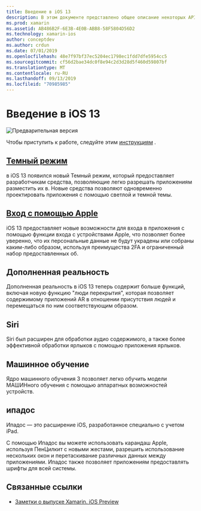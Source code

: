 ```yaml
---
title: Введение в iOS 13
description: В этом документе представлено общее описание некоторых API-интерфейсов iOS 13, для которых предварительная версия C# Xamarin предоставляет привязки.
ms.prod: xamarin
ms.assetid: AB486B2F-6E3B-4E0B-ABB8-58F5804D56D2
ms.technology: xamarin-ios
author: conceptdev
ms.author: crdun
ms.date: 07/01/2019
ms.openlocfilehash: 48e7f97bf37ec5204ec1798ec1fdd7dfe5954cc5
ms.sourcegitcommit: cf56d2bae34dc0f8e94c2d3d28d5f460d59807bf
ms.translationtype: MT
ms.contentlocale: ru-RU
ms.lasthandoff: 09/13/2019
ms.locfileid: "70985985"
---
```

# <a name="introduction-to-ios-13"></a>Введение в iOS 13

![Предварительная версия](~/media/shared/preview.png)

Чтобы приступить к работе, следуйте этим [инструкциям](~/ios/platform/ios13/get-started.md) .

## <a name="dark-modedark-modemd"></a>[Темный режим](dark-mode.md)

в iOS 13 появился новый Темный режим, который предоставляет разработчикам средства, позволяющие легко разрешать приложениям разместить их в. Новые средства позволяют одновременно проектировать приложения с помощью светлой и темной темы.

## <a name="sign-in-with-applesign-inmd"></a>[Вход с помощью Apple](sign-in.md)

iOS 13 предоставляет новые возможности для входа в приложения с помощью функции входа с устройствами Apple, что позволяет более уверенно, что их персональные данные не будут украдены или собраны каким-либо образом, используя преимущества 2FA и ограниченный набор предоставленных об.

## <a name="augmented-reality"></a>Дополненная реальность

Дополненная реальность в iOS 13 теперь содержит больше функций, включая новую функцию "люди перекрытия", которая позволяет содержимому приложений AR в отношении присутствия людей и перемещаться по ним соответствующим образом.

## <a name="siri"></a>Siri

Siri был расширен для обработки аудио содержимого, а также более эффективной обработки ярлыков с помощью приложения ярлыков.

## <a name="machine-learning"></a>Машинное обучение

Ядро машинного обучения 3 позволяет легко обучить модели МАШИНного обучения с помощью аппаратных возможностей устройств.

## <a name="ipados"></a>ипадос

Ипадос — это расширение iOS, разработанное специально с учетом iPad.

С помощью Ипадос вы можете использовать карандаш Apple, используя ПенЦилкит с новыми жестами, разрешить использование нескольких окон и перетаскивание различных данных между приложениями. Ипадос также позволяет приложениям предоставлять шрифты для всей системы.

## <a name="related-links"></a>Связанные ссылки

- [Заметки о выпуске Xamarin. iOS Preview](/xamarin/ios/release-notes/12/12.99)
